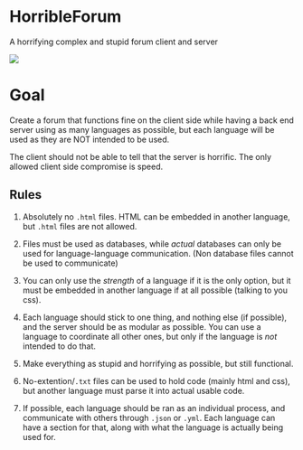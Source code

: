 # HorribleForum
A horrifying complex and stupid forum client and server

![](https://img.shields.io/badge/Progress-none-informational?style=flat&logo=%3Cstatus%3E&logoColor=white&color=ff564a)

# Goal
Create a forum that functions fine on the client side while
having a back end server using as many languages as possible,
but each language will be used as they are NOT intended to be used.

The client should not be able to tell that the server is horrific.
The only allowed client side compromise is speed.

## Rules

1. Absolutely no `.html` files. HTML can be embedded in another language, but `.html` files are not allowed.

2. Files must be used as databases, while *actual* databases can only be used for language-language communication. (Non database files cannot be used to communicate)

3. You can only use the *strength* of a language if it is the only option, but it must be embedded in another language if at all possible (talking to you css).

4. Each language should stick to one thing, and nothing else (if possible), and the server should be as modular as possible. You can use a language to coordinate all other ones, but only if the language is *not* intended to do that.

5. Make everything as stupid and horrifying as possible, but still functional.

6. No-extention/`.txt` files can be used to hold code (mainly html and css), but another language must parse it into actual usable code.

7. If possible, each language should be ran as an individual process, and communicate with others through `.json` or `.yml`. Each language can have a section for that, along with what the language is actually being used for.

